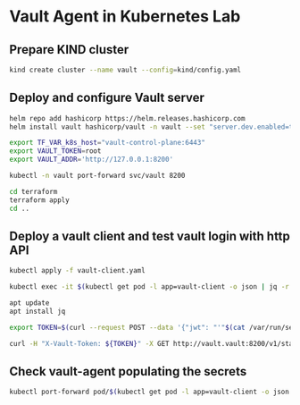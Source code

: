 # Vault Agent in Kubernetes Lab 
## Prepare KIND cluster

```bash
kind create cluster --name vault --config=kind/config.yaml
```

## Deploy and configure Vault server

```bash
helm repo add hashicorp https://helm.releases.hashicorp.com
helm install vault hashicorp/vault -n vault --set "server.dev.enabled=true" --version 0.24.0 --create-namespace

export TF_VAR_k8s_host="vault-control-plane:6443"
export VAULT_TOKEN=root
export VAULT_ADDR='http://127.0.0.1:8200'

kubectl -n vault port-forward svc/vault 8200 

cd terraform
terraform apply
cd ..
```

## Deploy a vault client and test vault login with http API

```bash
kubectl apply -f vault-client.yaml

kubectl exec -it $(kubectl get pod -l app=vault-client -o json | jq -r '.items[0].metadata.name') -- bash

apt update
apt install jq

export TOKEN=$(curl --request POST --data '{"jwt": "'"$(cat /var/run/secrets/kubernetes.io/serviceaccount/token)"'", "role": "vault-client_default"}' vault.vault:8200/v1/auth/kubernetes/login | jq -r .auth.client_token)

curl -H "X-Vault-Token: ${TOKEN}" -X GET http://vault.vault:8200/v1/static/data/service/vault-client/database | jq -r '.data.data'
```

## Check vault-agent populating the secrets

```bash
kubectl port-forward pod/$(kubectl get pod -l app=vault-client -o json | jq -r '.items[0].metadata.name') 8080:80
```
